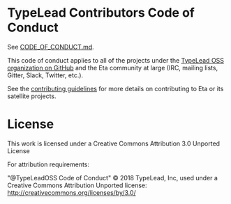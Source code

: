 # TypeLead Contributors Code of Conduct

See [CODE_OF_CONDUCT.md](https://github.com/typelead/code-of-conduct/blob/master/CODE_OF_CONDUCT.md).

This code of conduct applies to all of the projects under the [TypeLead OSS organization on GitHub](https://github.com/typelead/) and the Eta community at large (IRC, mailing lists, Gitter, Slack, Twitter, etc.).

See the [contributing guidelines](https://eta-lang.org/contribute) for more details on contributing to Eta or its satellite projects.

# License

This work is licensed under a Creative Commons Attribution 3.0 Unported License

For attribution requirements:

"@TypeLeadOSS Code of Conduct" © 2018 TypeLead, Inc, used under a Creative Commons Attribution Unported license: http://creativecommons.org/licenses/by/3.0/
